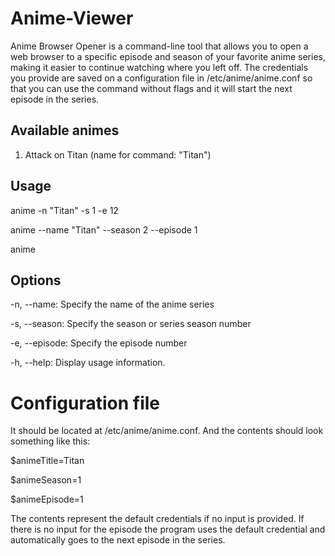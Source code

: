 # Anime-Viewer

Anime Browser Opener is a command-line tool that allows you to open a web browser to a specific episode and season of your favorite anime series, making it easier to continue watching where you left off. The credentials you provide are saved on a configuration file in /etc/anime/anime.conf so that you can use the command without flags and it will start the next episode in the series.

## Available animes

1. Attack on Titan (name for command: "Titan")

## Usage

anime -n "Titan" -s 1 -e 12  

anime --name "Titan" --season 2 --episode 1  

anime  

## Options

-n, --name: Specify the name of the anime series  

-s, --season: Specify the season or series season number  

-e, --episode: Specify the episode number  

-h, --help: Display usage information.  


# Configuration file

It should be located at /etc/anime/anime.conf. And the contents should look something like this:  

$animeTitle=Titan  

$animeSeason=1  

$animeEpisode=1  


The contents represent the default credentials if no input is provided. If there is no input for the episode the program uses the default credential and automatically goes to the next episode in the series.
